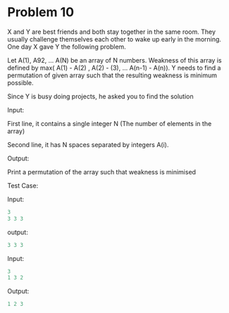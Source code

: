 # Problem 10

X and Y are best friends and both stay together in the same room. They usually challenge themselves each other to wake up early in the morning. One day X gave Y the following problem.

Let A(1), A92, ... A(N) be  an array of N numbers. Weakness of this array is defined by max( A(1) - A(2) , A(2) - (3), ... A(n-1) - A(n)). Y needs to find a permutation of given array such that the resulting weakness is minimum possible.

Since Y is busy doing projects, he asked you to find the solution

Input:

First line, it contains a single integer N (The number of elements in the array)

Second line, it has N spaces separated by integers A(i).

Output:

Print a permutation of the array such that weakness is minimised

Test Case:

Input:

```c
3
3 3 3
```

output:

```c
3 3 3
```

Input:

```c
3
1 3 2
```

Output:

```c
1 2 3
```
